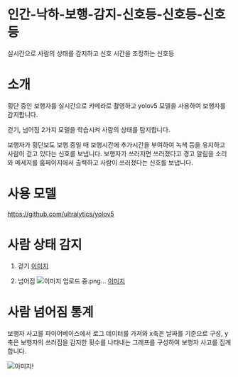 
# 인간-낙하-보행-감지-신호등-신호등-신호등
실시간으로 사람의 상태를 감지하고 신호 시간을 조정하는 신호등

# 소개
횡단 중인 보행자를 실시간으로 카메라로 촬영하고 yolov5 모델을 사용하여 보행자를 감지합니다.

걷기, 넘어짐 2가지 모델을 학습시켜 사람의 상태를 탐지합니다.

보행자가 횡단보도 보행 중일 때 보행시간에 추가시간을 부여하여 녹색 등을 유지하고 사람이 걷고 있다는 신호를 보냅니다.
보행자가 쓰러지면 쓰러졌다고 경고 알림을 소리와 메세지를 홈페이지에서 출력하고 사람이 쓰러졌다는 신호를 보냅니다.

# 사용 모델
https://github.com/ultralytics/yolov5

# 사람 상태 감지 

1. 걷기
[이미지](https://github.com/user-attachments/assets/a8c73ddf-8a2e-45d2-825e-5cd2e812e545) 

2. 넘어짐
![이미지 업로드 중.png...]()
[이미지](https://github.com/user-attachments/assets/a8c73ddf-8a2e-45d2-825e-5cd2e812e545) 


# 사람 넘어짐 통계
보행자 사고를 파이어베이스에서 로그 데이터를 가져와 x축은 날짜를 기준으로 구성, y축은 보행자의 쓰러짐을 감지한 횟수를 나타내는 그래프를 구성하여 보행자 사고를 집계합니다.

![이미지](https://github.com/user-attachments/assets/c92cbf79-a093-463a-9dd7-a86f75090d6c)!


